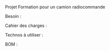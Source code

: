 Projet Formation pour un camion radiocommande

Besoin :

Cahier des charges :

Technos à utiliser :

BOM :
